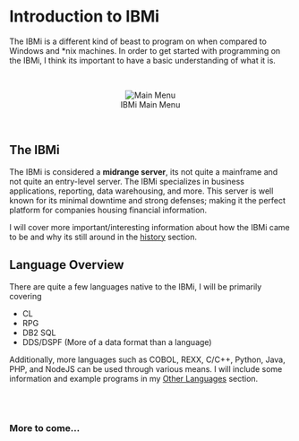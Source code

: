 # Introduction to IBMi


The IBMi is a different kind of beast to program on when compared to Windows and *nix machines. In order to get started with programming 
on the IBMi, I think its important to have a basic understanding of what it is.


<br>
<figure align="center">
	<img src="./core/ibmi/_assets/ibmi-02.PNG" alt="Main Menu" />
	<figcaption align="center">
		IBMi Main Menu
	</figcaption>
</figure>
<br>


## The IBMi
The IBMi is considered a **midrange server**, its not quite a mainframe and not quite an entry-level server. 
The IBMi specializes in business applications, reporting, data warehousing, and more. This server is well known for
its minimal downtime and strong defenses; making it the perfect platform for companies housing financial information.

I will cover more important/interesting information about how the IBMi came to be and why its still around in the [history](history.md) section.


## Language Overview
There are quite a few languages native to the IBMi, I will be primarily covering
* CL
* RPG
* DB2 SQL
* DDS/DSPF (More of a data format than a language)

Additionally, more languages such as COBOL, REXX, C/C++, Python, Java, PHP, and NodeJS can be used through various means.
I will include some information and example programs in my [Other Languages](../other/) section.


<br><br>
### More to come...